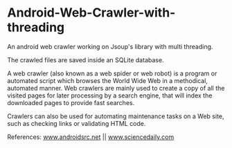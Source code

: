 # Android-Web-Crawler-with-threading
An android web crawler working on Jsoup's library with multi threading.

The crawled files are saved inside an SQLite database. 

A web crawler (also known as a web spider or web robot) is a program or automated script which browses the World Wide Web in a methodical, automated manner.
Web crawlers are mainly used to create a copy of all the visited pages for later processing by a search engine, that will index the downloaded pages to provide fast searches.

Crawlers can also be used for automating maintenance tasks on a Web site, such as checking links or validating HTML code.


References:
www.androidsrc.net || 
www.sciencedaily.com


